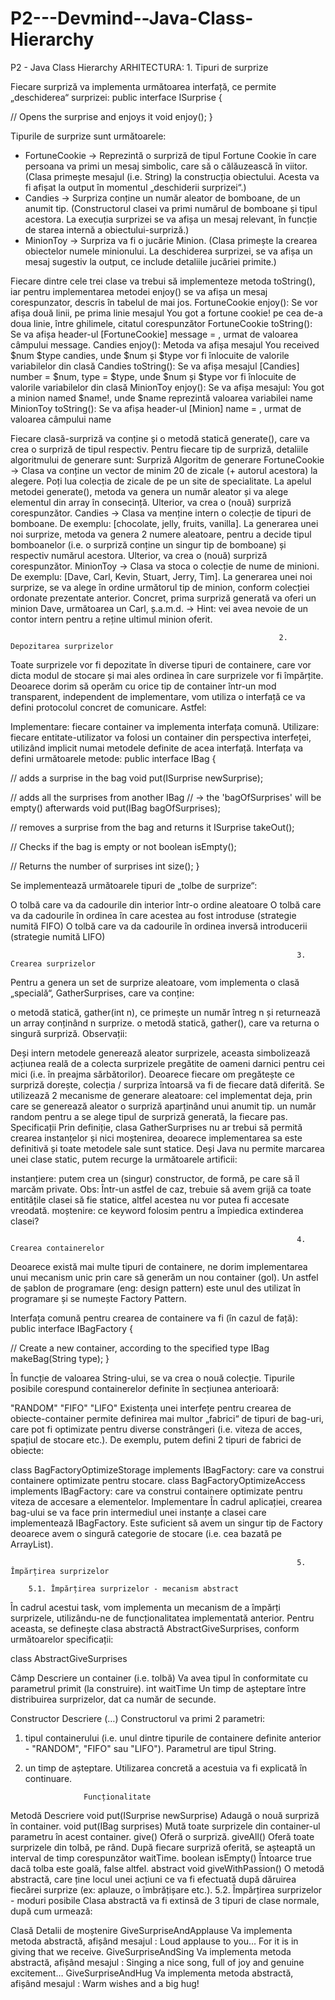 # P2---Devmind--Java-Class-Hierarchy
P2 - Java Class Hierarchy
ARHITECTURA:
                                                                    1. Tipuri de surprize

Fiecare surpriză va implementa următoarea interfață, ce permite „deschiderea“ surprizei: 
public interface ISurprise {
 
  // Opens the surprise and enjoys it
  void enjoy();
}

Tipurile de surprize sunt următoarele:

* FortuneCookie -> Reprezintă o surpriză de tipul Fortune Cookie în care persoana va primi un mesaj simbolic, care să o călăuzească în viitor. (Clasa primește mesajul (i.e. String) la construcția obiectului. 
Acesta va fi afișat la output în momentul „deschiderii surprizei“.)
* Candies -> Surpriza conține un număr aleator de bomboane, de un anumit tip. (Constructorul clasei va primi numărul de bomboane și tipul acestora. La execuția surprizei se va afișa un mesaj relevant, 
în funcție de starea internă a obiectului-surpriză.)
* MinionToy -> Surpriza va fi o jucărie Minion. (Clasa primește la crearea obiectelor numele minionului. La deschiderea surprizei, se va afișa un mesaj sugestiv la output, ce include detaliile jucăriei primite.)

Fiecare dintre cele trei clase va trebui să implementeze metoda toString(), iar pentru implementarea metodei enjoy() se va afișa un mesaj corespunzator, descris în tabelul de mai jos.
FortuneCookie	enjoy():	Se vor afișa două linii, pe prima linie mesajul You got a fortune cookie! pe cea de-a doua linie, între ghilimele, citatul corespunzător
FortuneCookie	toString():	Se va afișa header-ul [FortuneCookie] message = , urmat de valoarea câmpului message.
Candies	enjoy():	Metoda va afișa mesajul You received $num $type candies, unde $num și $type vor fi înlocuite de valorile variabilelor din clasă
Candies	toString():	Se va afișa mesajul [Candies] number = $num, type = $type, unde $num și $type vor fi înlocuite de valorile variabilelor din clasă
MinionToy	enjoy():	Se va afișa mesajul: You got a minion named $name!, unde $name reprezintă valoarea variabilei name
MinionToy	toString():	Se va afișa header-ul [Minion] name = , urmat de valoarea câmpului name

Fiecare clasă-surpriză va conține și o metodă statică generate(), care va crea o surpriză de tipul respectiv. Pentru fiecare tip de surpriză, detaliile algoritmului de generare sunt:
Surpriză	                                    Algoritm de generare
FortuneCookie ->	Clasa va conține un vector de minim 20 de zicale (+ autorul acestora) la alegere. Poți lua colecția de zicale de pe un site de specialitate.
La apelul metodei generate(), metoda va genera un număr aleator și va alege elementul din array în consecință. Ulterior, va crea o (nouă) surpriză corespunzător.
Candies ->	Clasa va menține intern o colecție de tipuri de bomboane. De exemplu: [chocolate, jelly, fruits, vanilla].
La generarea unei noi surprize, metoda va genera 2 numere aleatoare, pentru a decide tipul bomboanelor (i.e. o surpriză conține un singur tip de bomboane) și respectiv numărul acestora. Ulterior, va crea o (nouă) surpriză corespunzător.
MinionToy -> Clasa va stoca o colecție de nume de minioni. De exemplu: [Dave, Carl, Kevin, Stuart, Jerry, Tim].
La generarea unei noi surprize, se va alege în ordine următorul tip de minion, conform colecției ordonate prezentate anterior. Concret, prima surpriză generată va oferi un minion Dave, următoarea un Carl, ș.a.m.d.
→ Hint: vei avea nevoie de un contor intern pentru a reține ultimul minion oferit.

                                                                2. Depozitarea surprizelor

Toate surprizele vor fi depozitate în diverse tipuri de containere, care vor dicta modul de stocare și mai ales ordinea în care surprizele vor fi împărțite. Deoarece dorim să operăm cu orice tip de container într-un mod transparent, independent de implementare, vom utiliza o interfață ce va defini protocolul concret de comunicare. Astfel:

Implementare: fiecare container va implementa interfața comună.
Utilizare: fiecare entitate-utilizator va folosi un container din perspectiva interfeței, utilizând implicit numai metodele definite de acea interfață.
Interfața va defini următoarele metode:
public interface IBag {
 
  // adds a surprise in the bag
  void put(ISurprise newSurprise);
 
  // adds all the surprises from another IBag
  //   -> the 'bagOfSurprises' will be empty() afterwards
  void put(IBag bagOfSurprises);
 
  // removes a surprise from the bag and returns it
  ISurprise takeOut();
 
  // Checks if the bag is empty or not
  boolean isEmpty();
 
  // Returns the number of surprises
  int size();
}

Se implementează următoarele tipuri de „tolbe de surprize“:

O tolbă care va da cadourile din interior într-o ordine aleatoare
O tolbă care va da cadourile în ordinea în care acestea au fost introduse (strategie numită FIFO)
O tolbă care va da cadourile în ordinea inversă introducerii (strategie numită LIFO)

                                                                    3. Crearea surprizelor

Pentru a genera un set de surprize aleatoare, vom implementa o clasă „specială“, GatherSurprises, care va conține:

o metodă statică, gather(int n), ce primește un număr întreg n și returnează un array conținând n surprize.
o metodă statică, gather(), care va returna o singură surpriză.
Observații:

Deși intern metodele generează aleator surprizele, aceasta simbolizează acțiunea reală de a colecta surprizele pregătite de oameni darnici pentru cei mici (i.e. în preajma sărbătorilor).
Deoarece fiecare om pregătește ce surpriză dorește, colecția / surpriza întoarsă va fi de fiecare dată diferită.
Se utilizează 2 mecanisme de generare aleatoare:
cel implementat deja, prin care se generează aleator o surpriză aparținând unui anumit tip.
un număr random pentru a se alege tipul de surpriză generată, la fiecare pas.
Specificații
Prin definiție, clasa GatherSurprises nu ar trebui să permită crearea instanțelor și nici moștenirea, deoarece implementarea sa este definitivă și toate metodele sale sunt statice. Deși Java nu permite marcarea unei clase static, putem recurge la următoarele artificii:

instanțiere: putem crea un (singur) constructor, de formă, pe care să îl marcăm private.
Obs: Într-un astfel de caz, trebuie să avem grijă ca toate entitățile clasei să fie statice, altfel acestea nu vor putea fi accesate vreodată.
moștenire: ce keyword folosim pentru a împiedica extinderea clasei?

                                                                    4. Crearea containerelor
                                                                
Deoarece există mai multe tipuri de containere, ne dorim implementarea unui mecanism unic prin care să generăm un nou container (gol). Un astfel de șablon de programare (eng: design pattern) este unul des utilizat în programare și se numește Factory Pattern.

Interfața comună pentru crearea de containere va fi (în cazul de față):
public interface IBagFactory {
 
  // Create a new container, according to the specified type
  IBag makeBag(String type);
}

În funcție de valoarea String-ului, se va crea o nouă colecție. Tipurile posibile corespund containerelor definite în secțiunea anterioară:

"RANDOM"
"FIFO"
"LIFO"
Existența unei interfețe pentru crearea de obiecte-container permite definirea mai multor „fabrici“ de tipuri de bag-uri, care pot fi optimizate pentru diverse constrângeri (i.e. viteza de acces, spațiul de stocare etc.). De exemplu, putem defini 2 tipuri de fabrici de obiecte:

class BagFactoryOptimizeStorage implements IBagFactory: care va construi containere optimizate pentru stocare.
class BagFactoryOptimizeAccess implements IBagFactory: care va construi containere optimizate pentru viteza de accesare a elementelor.
Implementare
În cadrul aplicației, crearea bag-ului se va face prin intermediul unei instanțe a clasei care implementează IBagFactory. Este suficient să avem un singur tip de Factory deoarece avem o singură categorie de stocare (i.e. cea bazată pe ArrayList).

                                                                    5. Împărțirea surprizelor

        5.1. Împărțirea surprizelor - mecanism abstract
În cadrul acestui task, vom implementa un mecanism de a împărți surprizele, utilizându-ne de funcționalitatea implementată anterior. Pentru aceasta, se definește clasa abstractă AbstractGiveSurprises, conform următoarelor specificații:

class AbstractGiveSurprises


Câmp	                                Descriere
un container (i.e. tolbă)	Va avea tipul în conformitate cu parametrul primit (la construire).
int waitTime	            Un timp de așteptare între distribuirea surprizelor, dat ca număr de secunde.


Constructor	                            Descriere
(…)	Constructorul va primi 2 parametri:
1. tipul containerului (i.e. unul dintre tipurile de containere definite anterior - "RANDOM", "FIFO" sau "LIFO"). Parametrul are tipul String.
2. un timp de așteptare. Utilizarea concretă a acestuia va fi explicată în continuare.

                    Funcționalitate
Metodă	                               Descriere
void put(ISurprise newSurprise)	    Adaugă o nouă surpriză în container.
void put(IBag surprises)	    Mută toate surprizele din container-ul parametru în acest container.
give()	                        Oferă o surpriză.
giveAll()	                    Oferă toate surprizele din tolbă, pe rând.
După fiecare surpriză oferită, se așteaptă un interval de timp corespunzător waitTime.
boolean isEmpty()	            Întoarce true dacă tolba este goală, false altfel.
abstract void giveWithPassion()	O metodă abstractă, care ține locul unei acțiuni ce va fi efectuată după dăruirea fiecărei surprize (ex: aplauze, o îmbrățișare etc.).
        5.2. Împărțirea surprizelor - moduri posibile
Clasa abstractă va fi extinsă de 3 tipuri de clase normale, după cum urmează:

Clasă	Detalii de moștenire
GiveSurpriseAndApplause	Va implementa metoda abstractă, afișând mesajul : Loud applause to you… For it is in giving that we receive.
GiveSurpriseAndSing	Va implementa metoda abstractă, afișând mesajul  : Singing a nice song, full of joy and genuine excitement…
GiveSurpriseAndHug	Va implementa metoda abstractă, afișând mesajul  : Warm wishes and a big hug!
